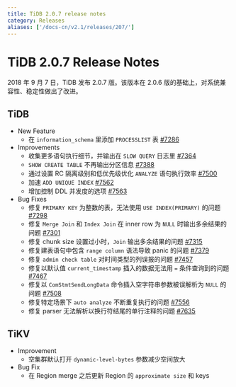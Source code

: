 ```yaml
---
title: TiDB 2.0.7 release notes
category: Releases
aliases: ['/docs-cn/v2.1/releases/207/']
---
```


# TiDB 2.0.7 Release Notes

2018 年 9 月 7 日，TiDB 发布 2.0.7 版。该版本在 2.0.6 版的基础上，对系统兼容性、稳定性做出了改进。

## TiDB

- New Feature
    - 在 `information_schema` 里添加 `PROCESSLIST` 表 [#7286](https://github.com/pingcap/tidb/pull/7286)
- Improvements
    - 收集更多语句执行细节，并输出在 `SLOW QUERY` 日志里 [#7364](https://github.com/pingcap/tidb/pull/7364)
    - `SHOW CREATE TABLE` 不再输出分区信息 [#7388](https://github.com/pingcap/tidb/pull/7388)
    - 通过设置 RC 隔离级别和低优先级优化 `ANALYZE` 语句执行效率 [#7500](https://github.com/pingcap/tidb/pull/7500)
    - 加速 `ADD UNIQUE INDEX` [#7562](https://github.com/pingcap/tidb/pull/7562)
    - 增加控制 DDL 并发度的选项 [#7563](https://github.com/pingcap/tidb/pull/7563)
- Bug Fixes
    - 修复 `PRIMARY KEY` 为整数的表，无法使用 `USE INDEX(PRIMARY)` 的问题  [#7298](https://github.com/pingcap/tidb/pull/7298)
    - 修复 `Merge Join` 和 `Index Join` 在 inner row 为 `NULL` 时输出多余结果的问题 [#7301](https://github.com/pingcap/tidb/pull/7301)
    - 修复 chunk size 设置过小时，`Join` 输出多余结果的问题 [#7315](https://github.com/pingcap/tidb/pull/7315)
    - 修复建表语句中包含 `range column` 语法导致 panic 的问题 [#7379](https://github.com/pingcap/tidb/pull/7379)
    - 修复 `admin check table` 对时间类型的列误报的问题 [#7457](https://github.com/pingcap/tidb/pull/7457)
    - 修复以默认值 `current_timestamp` 插入的数据无法用 `=` 条件查询到的问题 [#7467](https://github.com/pingcap/tidb/pull/7467)
    - 修复以 `ComStmtSendLongData` 命令插入空字符串参数被误解析为 `NULL` 的问题 [#7508](https://github.com/pingcap/tidb/pull/7508)
    - 修复特定场景下 `auto analyze` 不断重复执行的问题 [#7556](https://github.com/pingcap/tidb/pull/7556)
    - 修复 parser 无法解析以换行符结尾的单行注释的问题 [#7635](https://github.com/pingcap/tidb/pull/7635)

## TiKV

- Improvement
    - 空集群默认打开 `dynamic-level-bytes` 参数减少空间放大
- Bug Fix
    - 在 Region merge 之后更新 Region 的 `approximate size` 和 keys